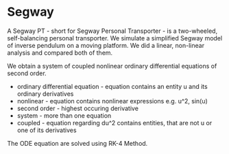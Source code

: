 # Segway
A Segway PT - short for Segway Personal Transporter - is a two-wheeled, self-balancing personal transporter. We simulate a simplified Segway model of inverse pendulum on a moving platform.
We did a linear, non-linear analysis and compared both of them.

We obtain a system of coupled nonlinear ordinary differential equations of
second order.
- ordinary differential equation - equation contains an entity u and its ordinary
derivatives 
- nonlinear - equation contains nonlinear expressions e.g. u^2, sin(u)
- second order - highest occuring derivative
- system - more than one equation
- coupled - equation regarding du^2 contains entities, that are not u or one of its derivatives

The ODE equation are solved using RK-4 Method.


